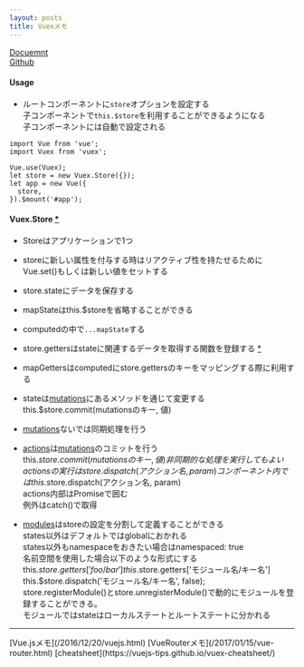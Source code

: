 ```yaml
---
layout: posts
title: Vuexメモ 
---
```

[Docuemnt](https://vuex.vuejs.org/en/)  
[Github](https://github.com/vuejs/vuex)  

#### Usage

* ルートコンポーネントに`store`オプションを設定する  
子コンポーネントで`this.$store`を利用することができるようになる  
子コンポーネントには自動で設定される  

```
import Vue from 'vue';
import Vuex from 'vuex';

Vue.use(Vuex);
let store = new Vuex.Store({});
let app = new Vue({
  store,
}).$mount('#app');
```

#### Vuex.Store [\*](https://vuex.vuejs.org/en/api.html)

* Storeはアプリケーションで1つ  

* storeに新しい属性を付与する時はリアクティブ性を持たせるためにVue.set()もしくは新しい値をセットする  

* store.stateにデータを保存する  

* mapStateはthis.$storeを省略することができる  

* computedの中で`...mapState`する  

* store.gettersはstateに関連するデータを取得する関数を登録する [\*](https://vuex.vuejs.org/en/getters.html)  

* mapGettersはcomputedにstore.gettersのキーをマッピングする際に利用する  

* stateは[mutations](https://vuex.vuejs.org/en/mutations.html)にあるメソッドを通じて変更する
this.$store.commit(mutationsのキー, 値)  

* [mutations](https://vuex.vuejs.org/en/mutations.html)ないでは同期処理を行う   

* [actions](https://vuex.vuejs.org/en/actions.html)は[mutations](https://vuex.vuejs.org/en/mutations.html)のコミットを行う  
this.$store.commit(mutationsのキー, 値)  
非同期的な処理を実行してもよい  
actionsの実行はstore.dispatch(アクション名, param)  
コンポーネント内ではthis.$store.dispatch(アクション名, param)   
actions内部はPromiseで囲む  
例外はcatch()で取得  

* [modules](https://vuex.vuejs.org/en/modules.html)はstoreの設定を分割して定義することができる  
states以外はデフォルトではglobalにおかれる  
states以外もnamespaceをおきたい場合はnamespaced: true  
名前空間を使用した場合以下のような形式にする  
this.$store.getters['foo/bar']  
this.$store.getters['モジュール名/キー名']  
this.$store.dispatch('モジュール名/キー名', false);  
store.registerModule()とstore.unregisterModule()で動的にモジュールを登録することができる。  
モジュールではstateはローカルステートとルートステートに分かれる  

<hr>
[Vue.jsメモ](/2016/12/20/vuejs.html)  
[VueRouterメモ](/2017/01/15/vue-router.html)  
[cheatsheet](https://vuejs-tips.github.io/vuex-cheatsheet/)  
